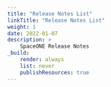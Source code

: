 ```yaml
---
title: "Release Notes List"
linkTitle: "Release Notes List"
weight: 1
date: 2022-01-07
description: >
    SpaceONE Release Notes
_build:
    render: always
    list: never
    publishResources: true
---
```



